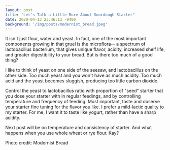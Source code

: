 ```yaml
---
layout: post
title: "Let's Talk a Little More About Sourdough Starter"
date: 2020-04-13 23:46:13 -0400
background: '/img/posts/modernist_bread.jpeg'
---
```



<p>It isn't just flour, water and yeast. In fact, one of the most important components growing in that gruel is the microflora-- a spectrum of lactobacillus bacterium, that gives unique flavor, acidity, increased shelf life, and greater digestibility to your bread. But is there too much of a good thing?</p>


<p>I like to think of yeast on one side of the seesaw, and lactobacillus on the other side. Too much yeast and you won't have as much acidity. Too much acid and the yeast becomes sluggish, producing too little carbon dioxide.</p>


<p>Control the yeast to lactobacillus ratio with proportion of "seed" starter that you dose your starter with in regular feedings, and by controlling temperature and frequency of feeding. Most important, taste and observe your starter fine tuning for the flavor you like. I prefer a mild-lactic quality to my starter. For me, I want it to taste like yogurt, rather than have a sharp acidity.</p>

<p>Next post will be on temperature and consistency of starter. And what happens when you use whole wheat or rye flour. Kay?</p>

<p>Photo credit: Modernist Bread</p>

